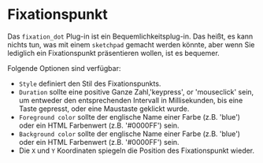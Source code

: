 # Fixationspunkt

Das `fixation_dot` Plug-in ist ein Bequemlichkeitsplug-in. Das heißt, es kann nichts tun, was mit einem `sketchpad` gemacht werden könnte, aber wenn Sie lediglich ein Fixationspunkt präsentieren wollen, ist es bequemer. 

Folgende Optionen sind verfügbar:

- `Style` definiert den Stil des Fixationspunkts.
- `Duration` sollte eine positive Ganze Zahl,'keypress', or 'mouseclick' sein, um entweder den entsprechenden Intervall in Millisekunden, bis eine Taste gepresst, oder eine Maustaste geklickt wurde. 
- `Foreground color` sollte der englische Name einer Farbe (z.B. 'blue') oder ein HTML Farbenwert (z.B. '#0000FF') sein. 
- `Background color` sollte der englische Name einer Farbe (z.B. 'blue') oder ein HTML Farbenwert (z.B. '#0000FF') sein.
- Die `X` und `Y` Koordinaten spiegeln die Position des Fixationspunkt wieder.
